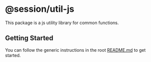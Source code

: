 # @session/util-js

This package is a js utility library for common functions.

## Getting Started

You can follow the generic instructions in the root [README.md](../../README.md#getting-started) to get started.
